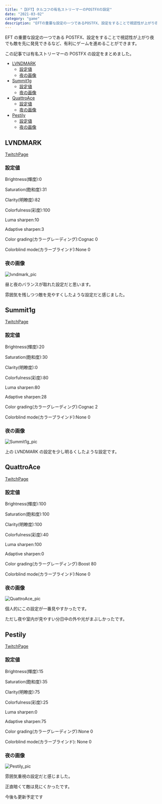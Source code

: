 ```yaml
---
title: "【EFT】タルコフの有名ストリーマーのPOSTFXの設定"
date: "2021-03-02"
category: "game"
description: "EFTの重要な設定の一つであるPOSTFX、設定をすることで視認性が上がり夜でも敵を先に発見できるなど、有利にゲームを進めることができます。この記事では有名ストリーマーのPOSTFXの設定をまとめました。"
---
```


<!-- descriptionは100文字前後 -->

EFT の重要な設定の一つである POSTFX、設定をすることで視認性が上がり夜でも敵を先に発見できるなど、有利にゲームを進めることができます。

この記事では有名ストリーマーの POSTFX の設定をまとめました。

- [LVNDMARK](#LVNDMARK)
  - [設定値](#LVNDMARK-option)
  - [夜の画像](#LVNDMARK-Night)
- [Summit1g](#Summit1g)
  - [設定値](#Summit1g-option)
  - [夜の画像](#Summit1g-Night)
- [QuattroAce](#QuattroAce)
  - [設定値](#QuattroAce-option)
  - [夜の画像](#QuattroAce-Night)
- [Pestily](#Pestily)
  - [設定値](#Pestily-option)
  - [夜の画像](#Pestily-Night)

<a id="LVNDMARK"></a>

## LVNDMARK

<a href="https://www.twitch.tv/lvndmark" rel="nofollow" 
target="_blank">TwitchPage</a>

<a id="LVNDMARK-option"></a>

### 設定値

Brightness(輝度):0

Saturation(飽和度):31

Clarity(明瞭度):82

Colorfulness(彩度):100

Luma sharpen:10

Adaptive sharpen:3

Color grading(カラーグレーディング):Cognac 0

Colorblind mode(カラーブラインド):None 0

<a id="LVNDMARK-Night"></a>

### 夜の画像

<img src="/blogpic/eft-postfx/lvndmark.png" alt="lvndmark_pic">

昼と夜のバランスが取れた設定だと思います。

雰囲気を残しつつ敵を見やすくしたような設定だと感じました。

<a id="Summit1g"></a>

## Summit1g

<a href="https://www.twitch.tv/summit1g" rel="nofollow" target="_blank">TwitchPage</a>

<a id="Summit1g-option"></a>

### 設定値

Brightness(輝度):20

Saturation(飽和度):30

Clarity(明瞭度):0

Colorfulness(彩度):80

Luma sharpen:80

Adaptive sharpen:28

Color grading(カラーグレーディング):Cognac 2

Colorblind mode(カラーブラインド):None 0

<a id="Summit1g-Night"></a>

### 夜の画像

<img src="/blogpic/eft-postfx/Summit1g.png" alt="Summit1g_pic">

上の LVNDMARK の設定を少し明るくしたような設定です。

<a id="QuattroAce"></a>

## QuattroAce

<a href="https://www.twitch.tv/quattroace" rel="nofollow" target="_blank">TwitchPage</a>

<a id="QuattroAce-option"></a>

### 設定値

Brightness(輝度):100

Saturation(飽和度):100

Clarity(明瞭度):100

Colorfulness(彩度):40

Luma sharpen:100

Adaptive sharpen:0

Color grading(カラーグレーディング):Boost 80

Colorblind mode(カラーブラインド):None 0

<a id="QuattroAce-Night"></a>

### 夜の画像

<img src="/blogpic/eft-postfx/QuattroAce.png" alt="QuattroAce_pic">

個人的にこの設定が一番見やすかったです。

ただし夜や室内が見やすい分日中の外や光がまぶしかったです。

<a id="Pestily"></a>

## Pestily

<a href="https://www.twitch.tv/pestily" rel="nofollow" target="_blank">TwitchPage</a>

<a id="Pestily-option"></a>

### 設定値

Brightness(輝度):15

Saturation(飽和度):35

Clarity(明瞭度):75

Colorfulness(彩度):25

Luma sharpen:0

Adaptive sharpen:75

Color grading(カラーグレーディング):None 0

Colorblind mode(カラーブラインド): None 0

<a id="Pestily-Night"></a>

### 夜の画像

<img src="/blogpic/eft-postfx/Pestily.png" alt="Pestily_pic">

雰囲気重視の設定だと感じました。

正直暗くて敵は見にくかったです。

今後も更新予定です
